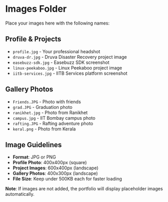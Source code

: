 # Images Folder

Place your images here with the following names:

## Profile & Projects
- `profile.jpg` - Your professional headshot
- `druva-dr.jpg` - Druva Disaster Recovery project image
- `easebuzz-sdk.jpg` - Easebuzz SDK screenshot
- `linux-peekaboo.jpg` - Linux Peekaboo project image
- `iitb-services.jpg` - IITB Services platform screenshot

## Gallery Photos
- `Friends.JPG` - Photo with friends
- `grad.JPG` - Graduation photo
- `ranikhet.jpg` - Photo from Ranikhet
- `campus.jpg` - IIT Bombay campus photo
- `rafting.JPG` - Rafting adventure photo
- `keral.png` - Photo from Kerala

## Image Guidelines

- **Format**: JPG or PNG
- **Profile Photo**: 400x400px (square)
- **Project Images**: 600x400px (landscape)
- **Gallery Photos**: 400x300px (landscape)
- **File Size**: Keep under 500KB each for faster loading

**Note**: If images are not added, the portfolio will display placeholder images automatically.

